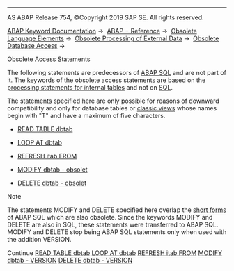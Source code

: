   

* * *

AS ABAP Release 754, ©Copyright 2019 SAP SE. All rights reserved.

[ABAP Keyword Documentation](https://help.sap.com/doc/abapdocu_754_index_htm/7.54/en-US/abenabap.htm) →  [ABAP − Reference](https://help.sap.com/doc/abapdocu_754_index_htm/7.54/en-US/abenabap_reference.htm) →  [Obsolete Language Elements](https://help.sap.com/doc/abapdocu_754_index_htm/7.54/en-US/abenabap_obsolete.htm) →  [Obsolete Processing of External Data](https://help.sap.com/doc/abapdocu_754_index_htm/7.54/en-US/abendata_storage_obsolete.htm) →  [Obsolete Database Access](https://help.sap.com/doc/abapdocu_754_index_htm/7.54/en-US/abendatabase_access_obsolete.htm) → 

Obsolete Access Statements

The following statements are predecessors of [ABAP SQL](https://help.sap.com/doc/abapdocu_754_index_htm/7.54/en-US/abenopen_sql_glosry.htm "Glossary Entry") and are not part of it. The keywords of the obsolete access statements are based on the [processing statements for internal tables](https://help.sap.com/doc/abapdocu_754_index_htm/7.54/en-US/abentable_processing_statements.htm) and not on [SQL](https://help.sap.com/doc/abapdocu_754_index_htm/7.54/en-US/abensql_glosry.htm "Glossary Entry").

The statements specified here are only possible for reasons of downward compatibility and only for database tables or [classic views](https://help.sap.com/doc/abapdocu_754_index_htm/7.54/en-US/abenclassical_view_glosry.htm "Glossary Entry") whose names begin with "T" and have a maximum of five characters.

-   [READ TABLE dbtab](https://help.sap.com/doc/abapdocu_754_index_htm/7.54/en-US/abapread_table_dbtab.htm)

-   [LOOP AT dbtab](https://help.sap.com/doc/abapdocu_754_index_htm/7.54/en-US/abaploop_at_dbtab.htm)

-   [REFRESH itab FROM](https://help.sap.com/doc/abapdocu_754_index_htm/7.54/en-US/abaprefresh_obsolete.htm)

-   [MODIFY dbtab - obsolet](https://help.sap.com/doc/abapdocu_754_index_htm/7.54/en-US/abapmodify_dbtab_obsolete.htm)

-   [DELETE dbtab - obsolet](https://help.sap.com/doc/abapdocu_754_index_htm/7.54/en-US/abapdelete_dbtab_obsolete.htm)

Note

The statements MODIFY and DELETE specified here overlap the [short forms](https://help.sap.com/doc/abapdocu_754_index_htm/7.54/en-US/abenopen_sql_obsolete.htm) of ABAP SQL which are also obsolete. Since the keywords MODIFY and DELETE are also in SQL, these statements were transferred to ABAP SQL. MODIFY and DELETE stop being ABAP SQL statements only when used with the addition VERSION.

Continue
[READ TABLE dbtab](https://help.sap.com/doc/abapdocu_754_index_htm/7.54/en-US/abapread_table_dbtab.htm)
[LOOP AT dbtab](https://help.sap.com/doc/abapdocu_754_index_htm/7.54/en-US/abaploop_at_dbtab.htm)
[REFRESH itab FROM](https://help.sap.com/doc/abapdocu_754_index_htm/7.54/en-US/abaprefresh_obsolete.htm)
[MODIFY dbtab - VERSION](https://help.sap.com/doc/abapdocu_754_index_htm/7.54/en-US/abapmodify_dbtab_obsolete.htm)
[DELETE dbtab - VERSION](https://help.sap.com/doc/abapdocu_754_index_htm/7.54/en-US/abapdelete_dbtab_obsolete.htm)